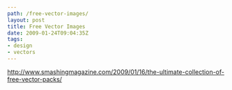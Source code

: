 ```yaml
---
path: /free-vector-images/
layout: post
title: Free Vector Images
date: 2009-01-24T09:04:35Z
tags:
- design
- vectors
---
```


<a href="http://www.smashingmagazine.com/2009/01/16/the-ultimate-collection-of-free-vector-packs/" target="_blank">http://www.smashingmagazine.com/2009/01/16/the-ultimate-collection-of-free-vector-packs/</a>